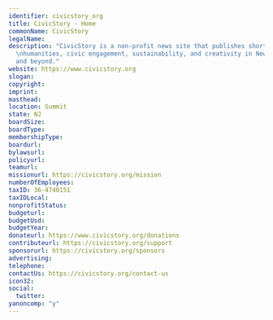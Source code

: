 ```yaml
---
identifier: civicstory_org
title: CivicStory - Home
commonName: CivicStory
legalName:
description: "CivicStory is a non-profit news site that publishes short videos about
  \nhumanities, civic engagement, sustainability, and creativity in New Jersey \ncities
  and beyond."
website: https://www.civicstory.org
slogan:
copyright:
imprint:
masthead:
location: Summit
state: NJ
boardSize:
boardType:
membershipType:
boardurl:
bylawsurl:
policyurl:
teamurl:
missionurl: https://civicstory.org/mission
numberOfEmployees:
taxID: 36-4740151
taxIDLocal:
nonprofitStatus:
budgeturl:
budgetUsd:
budgetYear:
donateurl: https://www.civicstory.org/donations
contributeurl: https://civicstory.org/support
sponsorurl: https://civicstory.org/sponsors
advertising:
telephone:
contactUs: https://civicstory.org/contact-us
icon32:
social:
  twitter:
yanoncomp: "y"
---
```

